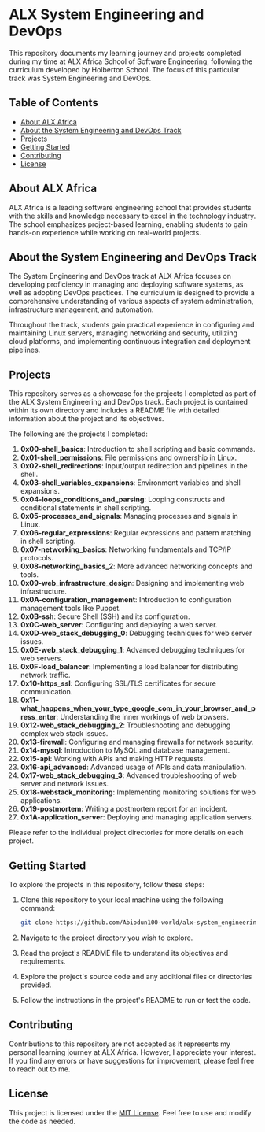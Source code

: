 # ALX System Engineering and DevOps

This repository documents my learning journey and projects completed during my time at ALX Africa School of Software Engineering, following the curriculum developed by Holberton School. The focus of this particular track was System Engineering and DevOps.

## Table of Contents

- [About ALX Africa](#about-alx-africa)
- [About the System Engineering and DevOps Track](#about-the-system-engineering-and-devops-track)
- [Projects](#projects)
- [Getting Started](#getting-started)
- [Contributing](#contributing)
- [License](#license)

## About ALX Africa

ALX Africa is a leading software engineering school that provides students with the skills and knowledge necessary to excel in the technology industry. The school emphasizes project-based learning, enabling students to gain hands-on experience while working on real-world projects.

## About the System Engineering and DevOps Track

The System Engineering and DevOps track at ALX Africa focuses on developing proficiency in managing and deploying software systems, as well as adopting DevOps practices. The curriculum is designed to provide a comprehensive understanding of various aspects of system administration, infrastructure management, and automation.

Throughout the track, students gain practical experience in configuring and maintaining Linux servers, managing networking and security, utilizing cloud platforms, and implementing continuous integration and deployment pipelines.

## Projects

This repository serves as a showcase for the projects I completed as part of the ALX System Engineering and DevOps track. Each project is contained within its own directory and includes a README file with detailed information about the project and its objectives.

The following are the projects I completed:

1. **0x00-shell_basics**: Introduction to shell scripting and basic commands.
2. **0x01-shell_permissions**: File permissions and ownership in Linux.
3. **0x02-shell_redirections**: Input/output redirection and pipelines in the shell.
4. **0x03-shell_variables_expansions**: Environment variables and shell expansions.
5. **0x04-loops_conditions_and_parsing**: Looping constructs and conditional statements in shell scripting.
6. **0x05-processes_and_signals**: Managing processes and signals in Linux.
7. **0x06-regular_expressions**: Regular expressions and pattern matching in shell scripting.
8. **0x07-networking_basics**: Networking fundamentals and TCP/IP protocols.
9. **0x08-networking_basics_2**: More advanced networking concepts and tools.
10. **0x09-web_infrastructure_design**: Designing and implementing web infrastructure.
11. **0x0A-configuration_management**: Introduction to configuration management tools like Puppet.
12. **0x0B-ssh**: Secure Shell (SSH) and its configuration.
13. **0x0C-web_server**: Configuring and deploying a web server.
14. **0x0D-web_stack_debugging_0**: Debugging techniques for web server issues.
15. **0x0E-web_stack_debugging_1**: Advanced debugging techniques for web servers.
16. **0x0F-load_balancer**: Implementing a load balancer for distributing network traffic.
17. **0x10-https_ssl**: Configuring SSL/TLS certificates for secure communication.
18. **0x11-what_happens_when_your_type_google_com_in_your_browser_and_press_enter**: Understanding the inner workings of web browsers.
19. **0x12-web_stack_debugging_2**: Troubleshooting and debugging complex web stack issues.
20. **0x13-firewall**: Configuring and managing firewalls for network security.
21. **0x14-mysql**: Introduction to MySQL and database management.
22. **0x15-api**: Working with APIs and making HTTP requests.
23. **0x16-api_advanced**: Advanced usage of APIs and data manipulation.
24. **0x17-web_stack_debugging_3**: Advanced troubleshooting of web server and network issues.
25. **0x18-webstack_monitoring**: Implementing monitoring solutions for web applications.
26. **0x19-postmortem**: Writing a postmortem report for an incident.
27. **0x1A-application_server**: Deploying and managing application servers.

Please refer to the individual project directories for more details on each project.

## Getting Started

To explore the projects in this repository, follow these steps:

1. Clone this repository to your local machine using the following command:

   ```bash
   git clone https://github.com/Abiodun100-world/alx-system_engineering-devops.git
   ```

2. Navigate to the project directory you wish to explore.

3. Read the project's README file to understand its objectives and requirements.

4. Explore the project's source code and any additional files or directories provided.

5. Follow the instructions in the project's README to run or test the code.

## Contributing

Contributions to this repository are not accepted as it represents my personal learning journey at ALX Africa. However, I appreciate your interest. If you find any errors or have suggestions for improvement, please feel free to reach out to me.

## License

This project is licensed under the [MIT License](LICENSE). Feel free to use and modify the code as needed.
